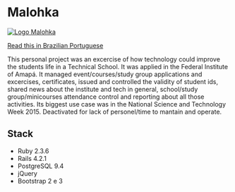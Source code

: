 # Malohka
[![Logo Malohka](https://i.imgur.com/kqkP7Sq.jpg "Logo Malohka")](https://i.imgur.com/kqkP7Sq.jpg "Logo Malohka")

[Read this in Brazilian Portuguese](README-PT-br.md) 

This personal project was an excercise of how technology could improve the students
life in a Technical School. It was applied in the Federal Institute of Amapá. 
It managed event/courses/study group applications and excercises, certificates, issued
and controlled the validity of student ids, shared news about the institute and tech in general,
school/study group/minicourses attendance control and reporting about all those activities.
Its biggest use case was in the National Science and Technology Week 2015.
Deactivated for lack of personel/time to mantain and operate.

## Stack

- Ruby 2.3.6
- Rails 4.2.1
- PostgreSQL 9.4
- jQuery
- Bootstrap 2 e 3

